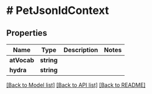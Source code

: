 # # PetJsonldContext

## Properties

Name | Type | Description | Notes
------------ | ------------- | ------------- | -------------
**atVocab** | **string** |  |
**hydra** | **string** |  |

[[Back to Model list]](../../README.md#models) [[Back to API list]](../../README.md#endpoints) [[Back to README]](../../README.md)
